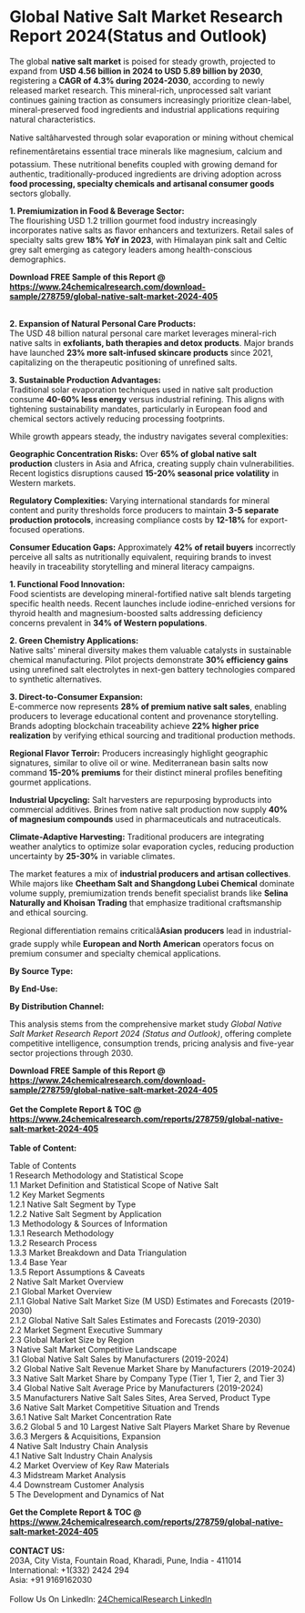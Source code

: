 <h1>Global Native Salt Market Research Report 2024(Status and Outlook)</h1><p>The global <strong>native salt market</strong> is poised for steady growth, projected to expand from <strong>USD 4.56 billion in 2024 to USD 5.89 billion by 2030</strong>, registering a <strong>CAGR of 4.3% during 2024-2030</strong>, according to newly released market research. This mineral-rich, unprocessed salt variant continues gaining traction as consumers increasingly prioritize clean-label, mineral-preserved food ingredients and industrial applications requiring natural characteristics.</p><p>Native saltâharvested through solar evaporation or mining without chemical refinementâretains essential trace minerals like magnesium, calcium and potassium. These nutritional benefits coupled with growing demand for authentic, traditionally-produced ingredients are driving adoption across <strong>food processing, specialty chemicals and artisanal consumer goods</strong> sectors globally.</p><p><strong>1. Premiumization in Food &amp; Beverage Sector:</strong><br>
The flourishing USD 1.2 trillion gourmet food industry increasingly incorporates native salts as flavor enhancers and texturizers. Retail sales of specialty salts grew <strong>18% YoY in 2023</strong>, with Himalayan pink salt and Celtic grey salt emerging as category leaders among health-conscious demographics.</p><div><b>Download FREE Sample of this Report @ 
            <a href="https://www.24chemicalresearch.com/download-sample/278759/global-native-salt-market-2024-405">
            https://www.24chemicalresearch.com/download-sample/278759/global-native-salt-market-2024-405</a></b></div><br><p><strong>2. Expansion of Natural Personal Care Products:</strong><br>
The USD 48 billion natural personal care market leverages mineral-rich native salts in <strong>exfoliants, bath therapies and detox products</strong>. Major brands have launched <strong>23% more salt-infused skincare products</strong> since 2021, capitalizing on the therapeutic positioning of unrefined salts.</p><p><strong>3. Sustainable Production Advantages:</strong><br>
Traditional solar evaporation techniques used in native salt production consume <strong>40-60% less energy</strong> versus industrial refining. This aligns with tightening sustainability mandates, particularly in European food and chemical sectors actively reducing processing footprints.</p><p>While growth appears steady, the industry navigates several complexities:</p><p><strong>Geographic Concentration Risks:</strong> Over <strong>65% of global native salt production</strong> clusters in Asia and Africa, creating supply chain vulnerabilities. Recent logistics disruptions caused <strong>15-20% seasonal price volatility</strong> in Western markets.</p><p><strong>Regulatory Complexities:</strong> Varying international standards for mineral content and purity thresholds force producers to maintain <strong>3-5 separate production protocols</strong>, increasing compliance costs by <strong>12-18%</strong> for export-focused operations.</p><p><strong>Consumer Education Gaps:</strong> Approximately <strong>42% of retail buyers</strong> incorrectly perceive all salts as nutritionally equivalent, requiring brands to invest heavily in traceability storytelling and mineral literacy campaigns.</p><p><strong>1. Functional Food Innovation:</strong><br>
Food scientists are developing mineral-fortified native salt blends targeting specific health needs. Recent launches include iodine-enriched versions for thyroid health and magnesium-boosted salts addressing deficiency concerns prevalent in <strong>34% of Western populations</strong>.</p><p><strong>2. Green Chemistry Applications:</strong><br>
Native salts' mineral diversity makes them valuable catalysts in sustainable chemical manufacturing. Pilot projects demonstrate <strong>30% efficiency gains</strong> using unrefined salt electrolytes in next-gen battery technologies compared to synthetic alternatives.</p><p><strong>3. Direct-to-Consumer Expansion:</strong><br>
E-commerce now represents <strong>28% of premium native salt sales</strong>, enabling producers to leverage educational content and provenance storytelling. Brands adopting blockchain traceability achieve <strong>22% higher price realization</strong> by verifying ethical sourcing and traditional production methods.</p><p><strong>Regional Flavor Terroir:</strong> Producers increasingly highlight geographic signatures, similar to olive oil or wine. Mediterranean basin salts now command <strong>15-20% premiums</strong> for their distinct mineral profiles benefiting gourmet applications.</p><p><strong>Industrial Upcycling:</strong> Salt harvesters are repurposing byproducts into commercial additives. Brines from native salt production now supply <strong>40% of magnesium compounds</strong> used in pharmaceuticals and nutraceuticals.</p><p><strong>Climate-Adaptive Harvesting:</strong> Traditional producers are integrating weather analytics to optimize solar evaporation cycles, reducing production uncertainty by <strong>25-30%</strong> in variable climates.</p><p>The market features a mix of <strong>industrial producers and artisan collectives</strong>. While majors like <strong>Cheetham Salt and Shangdong Lubei Chemical</strong> dominate volume supply, premiumization trends benefit specialist brands like <strong>Selina Naturally and Khoisan Trading</strong> that emphasize traditional craftsmanship and ethical sourcing.</p><p>Regional differentiation remains criticalâ<strong>Asian producers</strong> lead in industrial-grade supply while <strong>European and North American</strong> operators focus on premium consumer and specialty chemical applications.</p><p><strong>By Source Type:</strong></p><p><strong>By End-Use:</strong></p><p><strong>By Distribution Channel:</strong></p><p>This analysis stems from the comprehensive market study <em>Global Native Salt Market Research Report 2024 (Status and Outlook)</em>, offering complete competitive intelligence, consumption trends, pricing analysis and five-year sector projections through 2030.</p><div><b>Download FREE Sample of this Report @ 
            <a href="https://www.24chemicalresearch.com/download-sample/278759/global-native-salt-market-2024-405">
            https://www.24chemicalresearch.com/download-sample/278759/global-native-salt-market-2024-405</a></b></div><br><div><b>Get the Complete Report & TOC @ 
            <a href="https://www.24chemicalresearch.com/reports/278759/global-native-salt-market-2024-405">
            https://www.24chemicalresearch.com/reports/278759/global-native-salt-market-2024-405</a></b></div><br>
            <b>Table of Content:</b><p>Table of Contents<br />
1 Research Methodology and Statistical Scope<br />
1.1 Market Definition and Statistical Scope of Native Salt<br />
1.2 Key Market Segments<br />
1.2.1 Native Salt Segment by Type<br />
1.2.2 Native Salt Segment by Application<br />
1.3 Methodology & Sources of Information<br />
1.3.1 Research Methodology<br />
1.3.2 Research Process<br />
1.3.3 Market Breakdown and Data Triangulation<br />
1.3.4 Base Year<br />
1.3.5 Report Assumptions & Caveats<br />
2 Native Salt Market Overview<br />
2.1 Global Market Overview<br />
2.1.1 Global Native Salt Market Size (M USD) Estimates and Forecasts (2019-2030)<br />
2.1.2 Global Native Salt Sales Estimates and Forecasts (2019-2030)<br />
2.2 Market Segment Executive Summary<br />
2.3 Global Market Size by Region<br />
3 Native Salt Market Competitive Landscape<br />
3.1 Global Native Salt Sales by Manufacturers (2019-2024)<br />
3.2 Global Native Salt Revenue Market Share by Manufacturers (2019-2024)<br />
3.3 Native Salt Market Share by Company Type (Tier 1, Tier 2, and Tier 3)<br />
3.4 Global Native Salt Average Price by Manufacturers (2019-2024)<br />
3.5 Manufacturers Native Salt Sales Sites, Area Served, Product Type<br />
3.6 Native Salt Market Competitive Situation and Trends<br />
3.6.1 Native Salt Market Concentration Rate<br />
3.6.2 Global 5 and 10 Largest Native Salt Players Market Share by Revenue<br />
3.6.3 Mergers & Acquisitions, Expansion<br />
4 Native Salt Industry Chain Analysis<br />
4.1 Native Salt Industry Chain Analysis<br />
4.2 Market Overview of Key Raw Materials<br />
4.3 Midstream Market Analysis<br />
4.4 Downstream Customer Analysis<br />
5 The Development and Dynamics of Nat</p><div><b>Get the Complete Report & TOC @ 
            <a href="https://www.24chemicalresearch.com/reports/278759/global-native-salt-market-2024-405">
            https://www.24chemicalresearch.com/reports/278759/global-native-salt-market-2024-405</a></b></div><br><b>CONTACT US:</b><br>
            203A, City Vista, Fountain Road, Kharadi, Pune, India - 411014<br>
            International: +1(332) 2424 294<br>
            Asia: +91 9169162030 <br><br>
            Follow Us On LinkedIn: <a href="https://www.linkedin.com/company/24chemicalresearch/">24ChemicalResearch LinkedIn</a>
